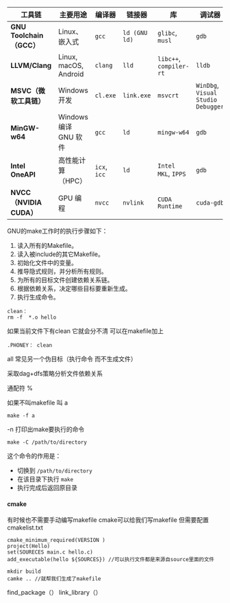 | **工具链**               | **主要用途**          | **编译器**   | **链接器**    | **库**                  | **调试器**                         |
| ------------------------ | --------------------- | ------------ | ------------- | ----------------------- | ---------------------------------- |
| **GNU Toolchain（GCC）** | Linux、嵌入式         | `gcc`        | `ld (GNU ld)` | `glibc`, `musl`         | `gdb`                              |
| **LLVM/Clang**           | Linux, macOS, Android | `clang`      | `lld`         | `libc++`, `compiler-rt` | `lldb`                             |
| **MSVC（微软工具链）**   | Windows 开发          | `cl.exe`     | `link.exe`    | `msvcrt`                | `WinDbg`, `Visual Studio Debugger` |
| **MinGW-w64**            | Windows 编译 GNU 软件 | `gcc`        | `ld`          | `mingw-w64`             | `gdb`                              |
| **Intel OneAPI**         | 高性能计算（HPC）     | `icx`, `icc` | `ld`          | `Intel MKL`, `IPPS`     | `gdb`                              |
| **NVCC（NVIDIA CUDA）**  | GPU 编程              | `nvcc`       | `nvlink`      | `CUDA Runtime`          | `cuda-gdb`                         |

GNU的make工作时的执行步骤如下：

1. 读入所有的Makefile。
2. 读入被include的其它Makefile。
3. 初始化文件中的变量。
4. 推导隐式规则，并分析所有规则。
5. 为所有的目标文件创建依赖关系链。
6. 根据依赖关系，决定哪些目标要重新生成。
7. 执行生成命令。

``` 
clean：  
rm -f  *.o hello
```

如果当前文件下有clean 它就会分不清 可以在makefile加上

```
.PHONEY： clean 
```

all 常见另一个伪目标（执行命令 而不生成文件）

采取dag+dfs策略分析文件依赖关系

通配符 %

如果不叫makefile 叫 a  

```
make -f a
```

-n 打印出make要执行的命令

```
make -C /path/to/directory
```

这个命令的作用是：

- 切换到 `/path/to/directory`
- 在该目录下执行 `make`
- 执行完成后返回原目录

#### cmake

有时候也不需要手动编写makefile  cmake可以给我们写makefile  但需要配置cmakelist.txt

```
cmake_minimum_required(VERSION )
project(Hello)
set(SOURECES main.c hello.c)
add_executable(hello ${SOURCES}) //可以执行文件都是来源自source里面的文件
```

```
mkdir build
camke .. //就帮我们生成了makefile
```







find_package（）
link_library（）